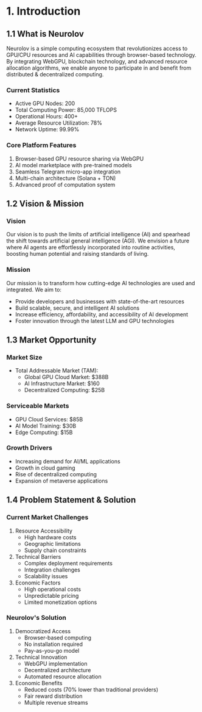 # 1. Introduction

## 1.1 What is Neurolov

Neurolov is a simple computing ecosystem that revolutionizes access to GPU/CPU resources and AI capabilities through browser-based technology. By  integrating WebGPU, blockchain technology, and advanced resource allocation algorithms, we enable anyone to participate in and benefit from distributed & decentralized computing.

### &#x20;Current Statistics

* Active GPU Nodes: 200
* Total Computing Power: 85,000 TFLOPS
* Operational Hours: 400+
* Average Resource Utilization: 78%
* Network Uptime: 99.99%

### &#x20;Core Platform Features

1. Browser-based GPU resource sharing via WebGPU
2. AI model marketplace with pre-trained models
3. Seamless Telegram micro-app integration
4. Multi-chain architecture (Solana + TON)
5. Advanced proof of computation system

## 1.2 Vision & Mission

### Vision

Our vision is to push the limits of artificial intelligence (AI) and spearhead the shift towards artificial general intelligence (AGI). We envision a future where AI agents are effortlessly incorporated into routine activities, boosting human potential and raising standards of living.

### Mission

Our mission is to transform how cutting-edge AI technologies are used and integrated. We aim to:

* Provide developers and businesses with state-of-the-art resources
* Build scalable, secure, and intelligent AI solutions
* Increase efficiency, affordability, and accessibility of AI development
* Foster innovation through the latest LLM and GPU technologies

## 1.3 Market Opportunity

### Market Size

* Total Addressable Market (TAM):
  * Global GPU Cloud Market: $388B
  * AI Infrastructure Market: $160
  * Decentralized Computing: $25B&#x20;

### Serviceable Markets

* GPU Cloud Services: $85B
* AI Model Training: $30B
* Edge Computing: $15B

### Growth Drivers

* Increasing demand for AI/ML applications
* Growth in cloud gaming
* Rise of decentralized computing
* Expansion of metaverse applications

## 1.4 Problem Statement & Solution

### Current Market Challenges

1. Resource Accessibility
   * High hardware costs
   * Geographic limitations
   * Supply chain constraints
2. Technical Barriers
   * Complex deployment requirements
   * Integration challenges
   * Scalability issues
3. Economic Factors
   * High operational costs
   * Unpredictable pricing
   * Limited monetization options

### Neurolov's Solution

1. Democratized Access
   * Browser-based computing
   * No installation required
   * Pay-as-you-go model
2. Technical Innovation
   * WebGPU implementation
   * Decentralized architecture
   * Automated resource allocation
3. Economic Benefits
   * Reduced costs (70% lower than traditional providers)
   * Fair reward distribution
   * Multiple revenue streams
